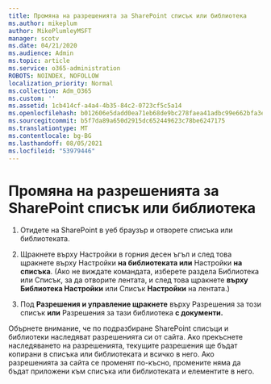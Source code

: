 ```yaml
---
title: Промяна на разрешенията за SharePoint списък или библиотека
ms.author: mikeplum
author: MikePlumleyMSFT
manager: scotv
ms.date: 04/21/2020
ms.audience: Admin
ms.topic: article
ms.service: o365-administration
ROBOTS: NOINDEX, NOFOLLOW
localization_priority: Normal
ms.collection: Adm_O365
ms.custom: ''
ms.assetid: 1cb414cf-a4a4-4b35-84c2-0723cf5c5a14
ms.openlocfilehash: b012606e5dadd0ea71eb68de9bc278faea41adbc99e662bfa3eea6653548c1a8
ms.sourcegitcommit: b5f7da89a650d2915dc652449623c78be6247175
ms.translationtype: MT
ms.contentlocale: bg-BG
ms.lasthandoff: 08/05/2021
ms.locfileid: "53979446"
---
```

# <a name="change-permissions-for-a-sharepoint-list-or-library"></a>Промяна на разрешенията за SharePoint списък или библиотека

1. Отидете на SharePoint в уеб браузър и отворете списъка или библиотеката.
    
2. Щракнете върху Настройки в горния десен ъгъл и след това щракнете върху Настройки **на библиотеката или** Настройки **на списъка**. (Ако не виждате командата, изберете  раздела  Библиотека или Списък, за да отворите лентата, и след това щракнете **върху Библиотека Настройки** или Списък **Настройки** на лентата.) 
    
3. Под **Разрешения и управление щракнете** върху Разрешения за този списък **или** Разрешения за тази библиотека **с документи.**
    
Обърнете внимание, че по подразбиране SharePoint списъци и библиотеки наследяват разрешенията си от сайта. Ако прекъснете наследяването на разрешенията, текущите разрешения ще бъдат копирани в списъка или библиотеката и всичко в него. Ако разрешенията за сайта се променят по-късно, промените няма да бъдат приложени към списъка или библиотеката и елементите в него.
  

